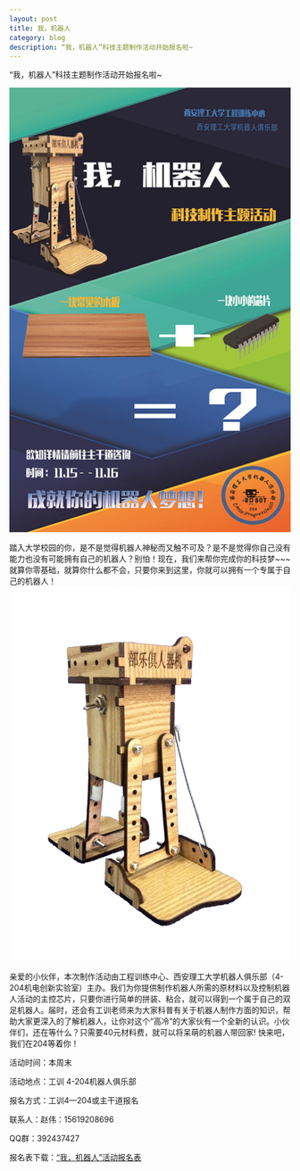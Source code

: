 ```yaml
---
layout: post
title: 我，机器人
category: blog
description: “我，机器人”科技主题制作活动开始报名啦~
---
```

“我，机器人”科技主题制作活动开始报名啦~

![robot](/images/project/robot.jpg)

踏入大学校园的你，是不是觉得机器人神秘而又触不可及？是不是觉得你自己没有能力也没有可能拥有自己的机器人？别怕！现在，我们来帮你完成你的科技梦~~~就算你零基础，就算你什么都不会，只要你来到这里，你就可以拥有一个专属于自己的机器人！
![robot](/images/project/robot1.jpg)

亲爱的小伙伴，本次制作活动由工程训练中心、西安理工大学机器人俱乐部（4-204机电创新实验室）主办。我们为你提供制作机器人所需的原材料以及控制机器人活动的主控芯片，只要你进行简单的拼装、粘合，就可以得到一个属于自己的双足机器人。届时，还会有工训老师来为大家科普有关于机器人制作方面的知识，帮助大家更深入的了解机器人，让你对这个“高冷”的大家伙有一个全新的认识。小伙伴们，还在等什么？只需要40元材料费，就可以将呆萌的机器人带回家!
快来吧，我们在204等着你！

活动时间：本周末

活动地点：工训 4-204机器人俱乐部

报名方式：工训4—204或主干道报名

联系人：赵伟：15619208696

QQ群：392437427

报名表下载：[“我，机器人”活动报名表](/download/1110.doc)